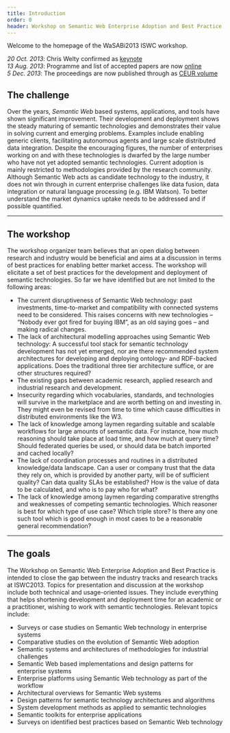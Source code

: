 ```yaml
---
title: Introduction
order: 0
header: Workshop on Semantic Web Enterprise Adoption and Best Practice
---
```


Welcome to the homepage of the WaSABi2013 ISWC workshop.

*20 Oct. 2013*: Chris Welty confirmed as [keynote](http://wasabi-ws.org/keynote) <br />
*13 Aug. 2013*: Programme and list of accepted papers are now [online](http://wasabi-ws.org/programme)<br />
*5 Dec. 2013*: The proceedings are now published through as [CEUR volume](http://ceur-ws.org/Vol-1106/)<br />

## The challenge

Over the years, *Semantic Web* based systems, applications, and tools have shown significant improvement. 
Their development and deployment shows the steady maturing of semantic technologies and demonstrates their value in solving current and emerging problems. 
Examples include enabling generic clients, facilitating autonomous agents and large scale distributed data integration. Despite the encouraging figures, the number of enterprises working on and with these technologies is dwarfed by the large number who have not yet adopted semantic technologies. Current adoption is mainly restricted to methodologies provided by the research community. Although Semantic Web acts as candidate technology to the industry, it does not win through in current enterprise challenges like data fusion, data integration or natural language processing (e.g. IBM Watson). To better understand the market dynamics uptake needs to be addressed and if possible quantified.

------

## The workshop
The workshop organizer team believes that an open dialog between research and industry would be beneficial and aims at a discussion in terms of best practices for enabling better market access. The workshop will elicitate a set of best practices for the development and deployment of semantic technologies. So far we have identified but are not limited to the following areas:
- The current disruptiveness of Semantic Web technology: past investments, time-to-market and compatibility with connected systems need to be considered. This raises concerns with new technologies – “Nobody ever got fired for buying IBM”, as an old saying goes – and making radical changes.
- The lack of architectural modelling approaches using Semantic Web technology: A successful tool stack for semantic technology development has not yet emerged, nor are there recommended system architectures for developing and deploying ontology- and RDF-backed applications. Does the traditional three tier architecture suffice, or are other structures required?
- The existing gaps between academic research, applied research and industrial research and development.
- Insecurity regarding which vocabularies, standards, and technologies will survive in the marketplace and are worth betting on and investing in. They might even be revised from time to time which cause difficulties in distributed environments like the W3.
- The lack of knowledge among laymen regarding suitable and scalable workflows for large amounts of semantic data. For instance, how much reasoning should take place at load time, and how much at query time? Should federated queries be used, or should data be batch imported and cached locally?
- The lack of coordination processes and routines in a distributed knowledge/data landscape. Can a user or company trust that the data they rely on, which is provided by another party, will be of sufficient quality? Can data quality SLAs be established? How is the value of data to be calculated, and who is to pay who for what?
- The lack of knowledge among laymen regarding comparative strengths and weaknesses of competing semantic technologies. Which reasoner is best for which type of use case? Which triple store? Is there any one such tool which is good enough in most cases to be a reasonable general recommendation?


------

## The goals
The Workshop on Semantic Web Enterprise Adoption and Best Practice is intended to close the gap between the industry tracks and research tracks at ISWC2013. Topics for presentation and discussion at the workshop include both technical and usage-oriented issues. They include everything that helps shortening development and deployment time for an academic or a practitioner, wishing to work with semantic technologies.
Relevant topics include:

- Surveys or case studies on Semantic Web technology in enterprise systems
- Comparative studies on the evolution of Semantic Web adoption
- Semantic systems and architectures of methodologies for industrial challenges
- Semantic Web based implementations and design patterns for enterprise systems
- Enterprise platforms using Semantic Web technology as part of the workflow
- Architectural overviews for Semantic Web systems
- Design patterns for semantic technology architectures and algorithms
- System development methods as applied to semantic technologies
- Semantic toolkits for enterprise applications
- Surveys on identified best practices based on Semantic Web technology

